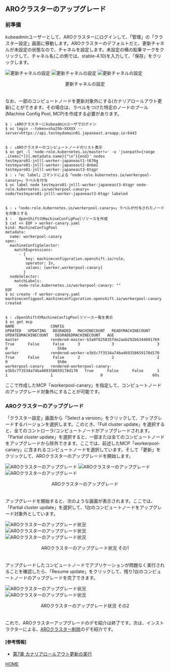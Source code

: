 ## AROクラスターのアップグレード

### 前準備

kubeadminユーザーとして、AROクラスターにログインして、「管理」の「クラスター設定」画面に移動します。AROクラスターのデフォルトだと、更新チャネルが未設定の状態なので、チャネルを設定します。未設定の横の鉛筆マークをクリックして、チャネル名(この例では、stable-4.10)を入力して、「保存」をクリックします。

![更新チャネルの設定](./images/channel-config1.png)
![更新チャネルの設定](./images/channel-config2.png)
![更新チャネルの設定](./images/channel-config3.png)
<div style="text-align: center;">更新チャネルの設定</div>　　

なお、一部のコンピュートノードを更新対象外にする(カナリアロールアウト更新)ことができます。その場合は、ラベルをつけた特定のノードのプール(Machine Config Pool, MCP)を作成する必要があります。

```
$ : ↓AROクラスターにkubeadminユーザでログイン
$ oc login --token=sha256~XXXXX --server=https://api.testmydomain01.japaneast.aroapp.io:6443


$ : ↓AROクラスターのコンピュートノードのリスト表示
$ oc get -l 'node-role.kubernetes.io/master!=' -o 'jsonpath={range .items[*]}{.metadata.name}{"\n"}{end}' nodes
testmyaro01-jnlll-worker-japaneast1-t676g
testmyaro01-jnlll-worker-japaneast2-8nbm2
testmyaro01-jnlll-worker-japaneast3-6tqgr
$ : ↓「oc label」コマンドによる「node-role.kubernetes.io/workerpool-canary=」ラベルを付与
$ oc label node testmyaro01-jnlll-worker-japaneast3-6tqgr node-role.kubernetes.io/workerpool-canary=
node/testmyaro01-jnlll-worker-japaneast3-6tqgr labeled


$ : ↓「node-role.kubernetes.io/workerpool-canary=」ラベルが付与されたノードを対象とする
$ :   OpenShiftのMachineConfigPoolリソースを作成
$ cat << EOF > worker-canary.yaml
kind: MachineConfigPool
metadata:
  name: workerpool-canary
spec:
  machineConfigSelector:
    matchExpressions:
      - {
         key: machineconfiguration.openshift.io/role,
         operator: In,
         values: [worker,workerpool-canary]
        }
  nodeSelector:
    matchLabels:
      node-role.kubernetes.io/workerpool-canary: ""
EOF
$ oc create -f worker-canary.yaml
machineconfigpool.machineconfiguration.openshift.io/workerpool-canary created


$ : ↓OpenShiftのMachineConfigPoolリソース一覧を表示
$ oc get mcp
NAME                CONFIG                                                        UPDATED   UPDATING   DEGRADED   MACHINECOUNT   READYMACHINECOUNT   UPDATEDMACHINECOUNT   DEGRADEDMACHINECOUNT   AGE
master              rendered-master-b3a0f025835fde2aeb292b6344891769              True      False      False      3              3                   3                     0                      5h8m
worker              rendered-worker-e3b5c7f3534a74ba469358659178d170              True      False      False      2              2                   2                     0                      5h8m
workerpool-canary   rendered-workerpool-canary-e3b5c7f3534a74ba469358659178d170   True      False      False      1              1                   1                     0                      60s
```

ここで作成したMCP「workerpool-canary」を指定して、コンピュートノードのアップグレード対象外にすることが可能です。


### AROクラスターのアップグレード

「クラスター設定」画面から「Select a version」をクリックして、アップグレードするバージョンを選択します。このとき、「Full cluster update」を選択すると、全てのコントローラ/コンピュートノードがアップグレードされます。「Partial cluster update」を選択すると、一部または全てのコンピュートノードをアップグレードから除外できます。ここでは、前述したMCP「workerpool-canary」に含まれるコンピュートノードを選択しています。そして「更新」をクリックして、AROクラスターのアップグレードを開始します。


![AROクラスターのアップグレード](./images/channel-config3.png)
![AROクラスターのアップグレード](./images/aro-upgrade-select1.png)
![AROクラスターのアップグレード](./images/aro-upgrade-select2.png)
<div style="text-align: center;">AROクラスターのアップグレード</div>　　


アップグレードを開始すると、次のような画面が表示されます。ここでは、「Partial cluster update」を選択して、1台のコンピュートノードをアップグレード対象外としています。

![AROクラスターのアップグレード状況](./images/aro-upgrade-status1.png)
![AROクラスターのアップグレード状況](./images/aro-upgrade-status2.png)
![AROクラスターのアップグレード状況](./images/aro-upgrade-status3.png)
<div style="text-align: center;">AROクラスターのアップグレード状況 その1</div>　　


アップグレードしたコンピュートノードでアプリケーションが問題なく実行されることを確認したら、「Resume update」をクリックして、残り1台のコンピュートノードのアップグレードを完了できます。


![AROクラスターのアップグレード状況](./images/aro-upgrade-status4.png)
![AROクラスターのアップグレード状況](./images/aro-upgrade-status5.png)
<div style="text-align: center;">AROクラスターのアップグレード状況 その2</div>　


これで、AROクラスターアップグレードのデモ紹介は終了です。次は、インストラクターによる、[AROクラスター削除](../aro-delete)のデモ紹介です。


#### \[参考情報\]

- [第7章 カナリアロールアウト更新の実行](https://access.redhat.com/documentation/ja-jp/openshift_container_platform/4.10/html/updating_clusters/update-using-custom-machine-config-pools)


[HOME](../../README.md)
